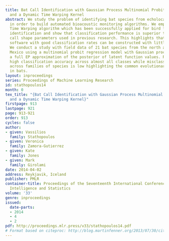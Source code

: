 ```yaml
---
title: Bat Call Identification with Gaussian Process Multinomial Probit Regression
  and a Dynamic Time Warping Kernel
abstract: We study the problem of identifying bat species from echolocation calls
  in order to build automated bioacoustic monitoring algorithms. We employ the Dynamic
  Time Warping algorithm which has been successfully applied for bird flight calls
  identification and show that classification performance is superior to hand crafted
  call shape parameters used in previous research. This highlights that generic bioacoustic
  software with good classification rates can be constructed with little domain knowledge.
  We conduct a study with field data of 21 bat species from the north and central
  Mexico using a multinomial probit regression model with Gaussian process prior and
  a full EP approximation of the posterior of latent function values. Results indicate
  high classification accuracy across almost all classes while misclassification rate
  across families of species is low highlighting the common evolutionary path of echolocation
  in bats.
layout: inproceedings
series: Proceedings of Machine Learning Research
id: stathopoulos14
month: 0
tex_title: "{Bat Call Identification with Gaussian Process Multinomial Probit Regression
  and a Dynamic Time Warping Kernel}"
firstpage: 913
lastpage: 921
page: 913-921
order: 913
cycles: false
author:
- given: Vassilios
  family: Stathopoulos
- given: Veronica
  family: Zamora-Gutierrez
- given: Kate
  family: Jones
- given: Mark
  family: Girolami
date: 2014-04-02
address: Reykjavik, Iceland
publisher: PMLR
container-title: Proceedings of the Seventeenth International Conference on Artificial
  Intelligence and Statistics
volume: '33'
genre: inproceedings
issued:
  date-parts:
  - 2014
  - 4
  - 2
pdf: http://proceedings.mlr.press/v33/stathopoulos14.pdf
# Format based on citeproc: http://blog.martinfenner.org/2013/07/30/citeproc-yaml-for-bibliographies/
---
```

